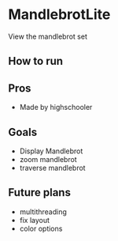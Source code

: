 # MandlebrotLite
View the mandlebrot set
## How to run
## Pros
* Made by highschooler
## Goals
* Display Mandlebrot
* zoom mandlebrot
* traverse mandlebrot
## Future plans
* multithreading
* fix layout
* color options
